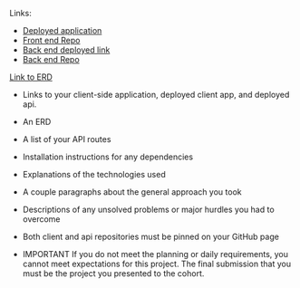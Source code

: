 Links:
* [Deployed application](https://sstone72389.github.io/game-tracker-client/)
* [Front end Repo](https://github.com/sstone72389/game-tracker-client)
* [Back end deployed link](https://tranquil-coast-56887.herokuapp.com/)
* [Back end Repo](https://github.com/sstone72389/game-tracker-back-end)

[Link to ERD](http://res.cloudinary.com/dfu4pwocw/image/upload/v1497194430/ERD_higt6n.jpg)

* Links to your client-side application, deployed client app, and deployed api.
* An ERD
* A list of your API routes
* Installation instructions for any dependencies
* Explanations of the technologies used
* A couple paragraphs about the general approach you took
* Descriptions of any unsolved problems or major hurdles you had to overcome
* Both client and api repositories must be pinned on your GitHub page

* IMPORTANT If you do not meet the planning or daily requirements, you cannot meet expectations for this project. The final submission that you must be the project you presented to the cohort.
